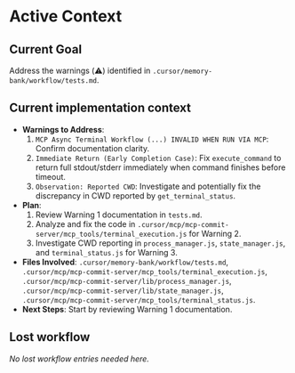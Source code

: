 # Active Context

## Current Goal
Address the warnings (⚠️) identified in `.cursor/memory-bank/workflow/tests.md`.

## Current implementation context
- **Warnings to Address**:
    1.  `MCP Async Terminal Workflow (...) INVALID WHEN RUN VIA MCP`: Confirm documentation clarity.
    2.  `Immediate Return (Early Completion Case)`: Fix `execute_command` to return full stdout/stderr immediately when command finishes before timeout.
    3.  `Observation: Reported CWD`: Investigate and potentially fix the discrepancy in CWD reported by `get_terminal_status`.
- **Plan**:
    1.  Review Warning 1 documentation in `tests.md`.
    2.  Analyze and fix the code in `.cursor/mcp/mcp-commit-server/mcp_tools/terminal_execution.js` for Warning 2.
    3.  Investigate CWD reporting in `process_manager.js`, `state_manager.js`, and `terminal_status.js` for Warning 3.
- **Files Involved**: `.cursor/memory-bank/workflow/tests.md`, `.cursor/mcp/mcp-commit-server/mcp_tools/terminal_execution.js`, `.cursor/mcp/mcp-commit-server/lib/process_manager.js`, `.cursor/mcp/mcp-commit-server/lib/state_manager.js`, `.cursor/mcp/mcp-commit-server/mcp_tools/terminal_status.js`.
- **Next Steps**: Start by reviewing Warning 1 documentation.

## Lost workflow
*No lost workflow entries needed here.*